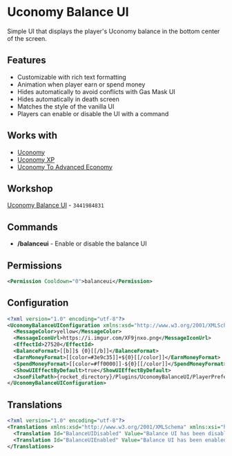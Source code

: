 # Uconomy Balance UI
Simple UI that displays the player's Uconomy balance in the bottom center of the screen.

## Features
* Customizable with rich text formatting
* Animation when player earn or spend money
* Hides automatically to avoid conflicts with Gas Mask UI
* Hides automatically in death screen
* Matches the style of the vanilla UI
* Players can enable or disable the UI with a command

## Works with
* [Uconomy](https://restoremonarchy.com/servers/plugins/uconomy)
* [Uconomy XP](https://restoremonarchy.com/servers/plugins/uconomyxp)
* [Uconomy To Advanced Economy](https://restoremonarchy.com/servers/plugins/uconomytoadvancedeconomy)

## Workshop
[Uconomy Balance UI](https://steamcommunity.com/sharedfiles/filedetails/?id=3441984831) - `3441984831`

## Commands
* **/balanceui** - Enable or disable the balance UI

## Permissions
```xml
<Permission Cooldown="0">balanceui</Permission>
```

## Configuration
```xml
<?xml version="1.0" encoding="utf-8"?>
<UconomyBalanceUIConfiguration xmlns:xsd="http://www.w3.org/2001/XMLSchema" xmlns:xsi="http://www.w3.org/2001/XMLSchema-instance">
  <MessageColor>yellow</MessageColor>
  <MessageIconUrl>https://i.imgur.com/XF9jnxo.png</MessageIconUrl>
  <EffectId>27520</EffectId>
  <BalanceFormat>[[b]]$ {0}[[/b]]</BalanceFormat>
  <EarnMoneyFormat>[[color=#3e9c35]]+${0}[[/color]]</EarnMoneyFormat>
  <SpendMoneyFormat>[[color=#ff0000]]-${0}[[/color]]</SpendMoneyFormat>
  <ShowUIEffectByDefault>true</ShowUIEffectByDefault>
  <JsonFilePath>{rocket_directory}/Plugins/UconomyBalanceUI/PlayerPreferences.json</JsonFilePath>
</UconomyBalanceUIConfiguration>
```

## Translations
```xml
<?xml version="1.0" encoding="utf-8"?>
<Translations xmlns:xsd="http://www.w3.org/2001/XMLSchema" xmlns:xsi="http://www.w3.org/2001/XMLSchema-instance">
  <Translation Id="BalanceUIDisabled" Value="Balance UI has been disabled" />
  <Translation Id="BalanceUIEnabled" Value="Balance UI has been enabled" />
</Translations>
```